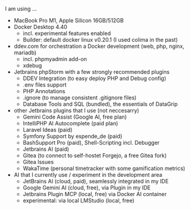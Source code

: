 

I am using ...
- MacBook Pro M1, Apple Silicon 16GB/512GB
- Docker Desktop 4.40
    - incl. experimental features enabled
    - Builder: default docker linux v0.20.1 (I used colima in the past)
- ddev.com for orchestration a Docker development (web, php, nginx, mariadb)
    - incl. phpmyadmin add-on
    - xdebug
- Jetbrains phpStorm with a few strongly recommended plugins
    - DDEV Integration (to easy deploy PHP and Debug config)
    - .env files support
    - PHP Annotations
    - .ignore (to manage consistent .gitignore files)
    - Database Tools and SQL (bundled), the essentials of DataGrip
- other Jetbrains plugins that I use (not neccesarry)
    - Gemini Code Assist (Google AI, free plan)
    - IntelliPHP AI Autocomplete (paid plan)
    - Laravel Ideas (paid)
    - Symfony Support by espende_de (paid)
    - BashSupport Pro (paid), Shell-Scripting incl. Debugger
    - Jetbrains AI (paid)
    - Gitea (to connect to self-hostet Forgejo, a free Gitea fork)
    - Gitea Issues
    - WakaTime (personal timetracker with some gamification metrics)
- AI that I currently use / experiment in the development area
    - JetBrains AI (cloud, paid), seamlessly integrated in my IDE
    - Google Gemini AI (cloud, free), via Plugin in my IDE
    - Jetbrains Plugin MCP (local, free) via Docker AI container
    - experimental: via local LMStudio (local, free)